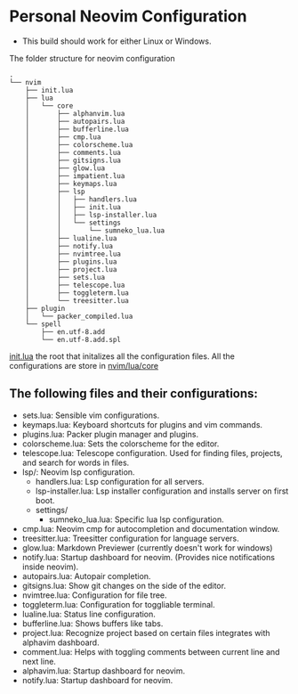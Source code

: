 # Personal Neovim Configuration

- This build should work for either Linux or Windows.

The folder structure for neovim configuration
```
.
└── nvim
    ├── init.lua
    ├── lua
    │   └── core
    │       ├── alphanvim.lua
    │       ├── autopairs.lua
    │       ├── bufferline.lua
    │       ├── cmp.lua
    │       ├── colorscheme.lua
    │       ├── comments.lua
    │       ├── gitsigns.lua
    │       ├── glow.lua
    │       ├── impatient.lua
    │       ├── keymaps.lua
    │       ├── lsp
    │       │   ├── handlers.lua
    │       │   ├── init.lua
    │       │   ├── lsp-installer.lua
    │       │   └── settings
    │       │       └── sumneko_lua.lua
    │       ├── lualine.lua
    │       ├── notify.lua
    │       ├── nvimtree.lua
    │       ├── plugins.lua
    │       ├── project.lua
    │       ├── sets.lua
    │       ├── telescope.lua
    │       ├── toggleterm.lua
    │       └── treesitter.lua
    ├── plugin
    │   └── packer_compiled.lua
    └── spell
        ├── en.utf-8.add
        └── en.utf-8.add.spl

```

[init.lua](../nvim/.config/nvim/init.lua) the root that initalizes all the configuration files.
All the configurations are store in [nvim/lua/core](../nvim/.config/nvim/lua/core/)
## The following files and their configurations:
* sets.lua: Sensible vim configurations.
* keymaps.lua: Keyboard shortcuts for plugins and vim commands.
* plugins.lua: Packer plugin manager and plugins.
* colorscheme.lua: Sets the colorscheme for the editor.
* telescope.lua: Telescope configuration. Used for finding files, projects, and search for words in files.
* lsp/: Neovim lsp configuration.
    * handlers.lua: Lsp configuration for all servers.
    * lsp-installer.lua: Lsp installer configuration and installs server on first boot.
    * settings/
        * sumneko_lua.lua: Specific lua lsp configuration.
* cmp.lua: Neovim cmp for autocompletion and documentation window.
* treesitter.lua: Treesitter configuration for language servers.
* glow.lua: Markdown Previewer (currently doesn't work for windows)
* notify.lua: Startup dashboard for neovim. (Provides nice notifications inside neovim).
* autopairs.lua: Autopair completion.
* gitsigns.lua: Show git changes on the side of the editor.
* nvimtree.lua: Configuration for file tree.
* toggleterm.lua: Configuration for toggliable terminal.
* lualine.lua: Status line configuration.
* bufferline.lua: Shows buffers like tabs.
* project.lua: Recognize project based on certain files integrates with alphavim dashboard.
* comment.lua: Helps with toggling comments between current line and next line.
* alphavim.lua: Startup dashboard for neovim.
* notify.lua: Startup dashboard for neovim.
